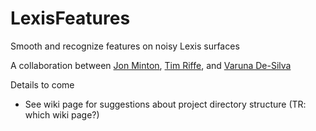 # LexisFeatures
Smooth and recognize features on noisy Lexis surfaces

A collaboration between [Jon Minton](https://www.gla.ac.uk/schools/socialpolitical/staff/jonathanminton/), [Tim Riffe](https://www.demogr.mpg.de/en/institute/staff_directory_1899/timothy_riffe_2198.htm), and [Varuna De-Silva](http://www.lborolondon.ac.uk/about/staff/dr-varuna-de-silva/)

Details to come
   * See wiki page for suggestions about project directory structure
   (TR: which wiki page?)

